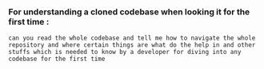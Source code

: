 
### For understanding a cloned codebase when looking it for the first time : 
	can you read the whole codebase and tell me how to navigate the whole repository and where certain things are what do the help in and other stuffs which is needed to know by a developer for diving into any codebase for the first time
	